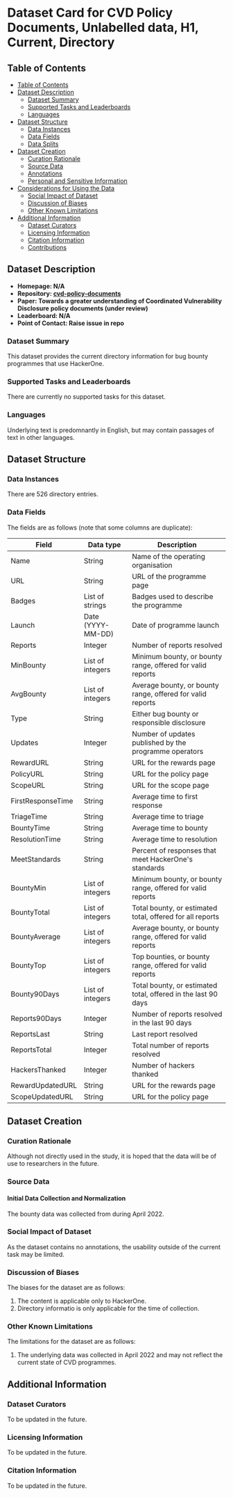 # Dataset Card for CVD Policy Documents, Unlabelled data, H1, Current, Directory

## Table of Contents
- [Table of Contents](#table-of-contents)
- [Dataset Description](#dataset-description)
  - [Dataset Summary](#dataset-summary)
  - [Supported Tasks and Leaderboards](#supported-tasks-and-leaderboards)
  - [Languages](#languages)
- [Dataset Structure](#dataset-structure)
  - [Data Instances](#data-instances)
  - [Data Fields](#data-fields)
  - [Data Splits](#data-splits)
- [Dataset Creation](#dataset-creation)
  - [Curation Rationale](#curation-rationale)
  - [Source Data](#source-data)
  - [Annotations](#annotations)
  - [Personal and Sensitive Information](#personal-and-sensitive-information)
- [Considerations for Using the Data](#considerations-for-using-the-data)
  - [Social Impact of Dataset](#social-impact-of-dataset)
  - [Discussion of Biases](#discussion-of-biases)
  - [Other Known Limitations](#other-known-limitations)
- [Additional Information](#additional-information)
  - [Dataset Curators](#dataset-curators)
  - [Licensing Information](#licensing-information)
  - [Citation Information](#citation-information)
  - [Contributions](#contributions)

## Dataset Description

- **Homepage: N/A**
- **Repository: [cvd-policy-documents](https://github.com/walshe96/cvd-policy-documents)**
- **Paper: Towards a greater understanding of Coordinated Vulnerability Disclosure policy documents (under review)**
- **Leaderboard: N/A**
- **Point of Contact: Raise issue in repo**

### Dataset Summary

This dataset provides the current directory information for bug bounty programmes that use HackerOne.

### Supported Tasks and Leaderboards

There are currently no supported tasks for this dataset. 

### Languages

Underlying text is predomnantly in English, but may contain passages of text in other languages. 

## Dataset Structure

### Data Instances

There are 526 directory entries.

### Data Fields

The fields are as follows (note that some columns are duplicate):

| Field      | Data type | Description |
| ----------- | ----------- | ----------- |
| Name | String | Name of the operating organisation |
| URL | String | URL of the programme page |
| Badges | List of strings | Badges used to describe the programme |
| Launch | Date (YYYY-MM-DD) | Date of programme launch |
| Reports | Integer | Number of reports resolved |
| MinBounty | List of integers | Minimum bounty, or bounty range, offered for valid reports |
| AvgBounty | List of integers | Average bounty, or bounty range, offered for valid reports  |
| Type | String | Either bug bounty or responsible disclosure |
| Updates | Integer | Number of updates published by the programme operators |
| RewardURL | String | URL for the rewards page |
| PolicyURL | String | URL for the policy page |
| ScopeURL | String | URL for the scope page |
| FirstResponseTime | String | Average time to first response |
| TriageTime | String | Average time to triage |
| BountyTime | String | Average time to bounty |
| ResolutionTime | String | Average time to resolution |
| MeetStandards | String | Percent of responses that meet HackerOne's standards |
| BountyMin | List of integers | Minimum bounty, or bounty range, offered for valid reports |
| BountyTotal | List of integers | Total bounty, or estimated total, offered for all reports |
| BountyAverage | List of integers | Average bounty, or bounty range, offered for valid reports |
| BountyTop | List of integers | Top bounties, or bounty range, offered for valid reports |
| Bounty90Days | List of integers | Total bounty, or estimated total, offered in the last 90 days |
| Reports90Days | Integer | Number of reports resolved in the last 90 days |
| ReportsLast | String | Last report resolved |
| ReportsTotal | Integer | Total number of reports resolved |
| HackersThanked | Integer | Number of hackers thanked |
| RewardUpdatedURL | String | URL for the rewards page |
| ScopeUpdatedURL | String | URL for the policy page |


## Dataset Creation

### Curation Rationale
Although not directly used in the study, it is hoped that the data will be of use to researchers in the future.

### Source Data

#### Initial Data Collection and Normalization

The bounty data was collected from during April 2022.

### Social Impact of Dataset
As the dataset contains no annotations, the usability outside of the current task may be limited. 


### Discussion of Biases

The biases for the dataset are as follows:

1. The content is applicable only to HackerOne.
2. Directory informatio is only applicable for the time of collection.

### Other Known Limitations

The limitations for the dataset are as follows:

1. The underlying data was collected in April 2022 and may not reflect the current state of CVD programmes.

## Additional Information

### Dataset Curators

To be updated in the future.

### Licensing Information

To be updated in the future.

### Citation Information

To be updated in the future.
